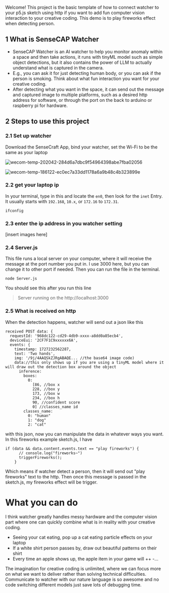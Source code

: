 Welcome! This project is the basic template of how to connect watcher to your p5.js sketch using http if you want to add fun computer vision interaction to your creative coding. This demo is to play fireworks effect when detecting person.

## 1 What is SenseCAP Watcher

- SenseCAP Watcher is an AI watcher to help you monitor anomaly within a space and then take actions, it runs with tinyML model such as simple object detections, but it also contains the power of LLM to actually understand what is captured in the camera. 
- E.g., you can ask it for just detecting human body, or you can ask if the person is smoking. Think about what fun interaction you want for your creative coding.
- After detecting what you want in the space, it can send out the message and captured image to multiple platforms, such as a desired http address for software, or through the port on the back to arduino or raspberry pi for hardware.

## 2 Steps to use this project
### 2.1 Set up watcher
Download the SenseCraft App, bind your watcher, set the Wi-Fi to be the same as your laptop

![wecom-temp-202042-284d6a7dbc9f54964398abe7fba02056](https://github.com/user-attachments/assets/1309f17e-f78e-430b-b932-4cfeb6fac135)

![wecom-temp-186122-ec0ec7a33dd1178a6a9b48c4b323899e](https://github.com/user-attachments/assets/e27affbe-4f5c-4d59-b4e8-87692f420d3e)


### 2.2 get your laptop ip
In your terminal, type in this and locate the `en0`, then look for the `inet` Entry. It usually starts with `192.168`, `10.x`, or `172.16` to `172.31`. 
```
ifconfig 
```
### 2.3 enter the ip address in you watcher setting 
[insert images here]

### 2.4 Server.js
This file runs a local server on your computer, where it will receive the message at the port number you put in. I use 3000 here, but you can change it to other port if needed. Then you can run the file in the terminal.
```
node Server.js 
```
You should see this after you run this line
> Server running on the http://localhost:3000

### 2.5 What is received on http
When the detection happens, watcher will send out a json like this
```
received POST data: {
  requestId: '968dc122-cd29-4db9-xxxx-a8dd0a85ecb4',
  deviceEui: '2CF7F1C9xxxxxx6A',
  events: {
    timestamp: 1727232562287,
    text: 'Two hands',
    img: '/9j/4AAQSkZJRgABAQE... //the base64 image code)
    data://this only shows up if you are using a tinyML model where it will draw out the detection box around the object
      inference: 
        boxes:
          0: 
            [86, //box x
            228, //box y
            173, //box w
            234, //box h
            90, //confident score
            0] //classes_name id
        classes_name:
          0: "human"
          1: "dog"
          2: "cat"
```
with this json, now you can manipulate the data in whatever ways you want. In this fireworks example sketch.js, I have 
```
if (data && data.content.events.text == "play fireworks") {
      // console.log("fireworks~")
      triggerFireworks();
    }
```
Which means if watcher detect a person, then it will send out "play fireworks" text to the http. Then once this message is passed in the sketch.js, my fireworks effect will be trigger.

# What you can do
I think watcher greatly handles messy hardware and the computer vision part where one can quickly combine what is in reality with your creative coding.
  - Seeing your cat eating, pop up a cat eating particle effects on your laptop
  - If a white shirt person passes by, draw out beautiful patterns on their shirt
  - Every time an apple shows up, the apple item in your game will ++
  -...

The imagination for creative coding is unlimited, where we can focus more on what we want to deliver rather than solving technical difficulties. Communicate to watcher with our nature language is so awesome and no code switching different models just save lots of debugging time. 
